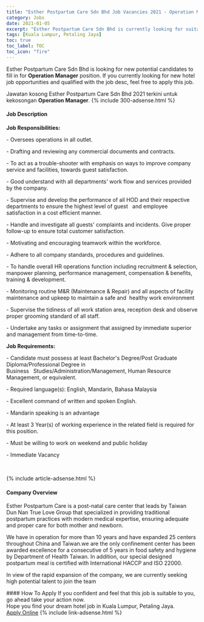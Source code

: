 ```yaml
---
title: "Esther Postpartum Care Sdn Bhd Job Vacancies 2021 - Operation Manager" 
category: Jobs 
date: 2021-01-05 
excerpt: "Esther Postpartum Care Sdn Bhd is currently looking for suitable person to fill in the Operation Manager which positioned at Kuala Lumpur, Petaling Jaya" 
tags: [Kuala Lumpur, Petaling Jaya] 
toc: true 
toc_label: TOC 
toc_icon: "fire" 
--- 
```


<p>Esther Postpartum Care Sdn Bhd is looking for new potential candidates to fill in for <b>Operation Manager</b> position. If you currently looking for new hotel job opportunities and qualified with the job desc, feel free to apply this job.
</p>Jawatan kosong Esther Postpartum Care Sdn Bhd 2021 terkini untuk kekosongan <b>Operation Manager</b>. 
{% include 300-adsense.html %} 
<div><div><div><h4>Job Description</h4></div></div><div><div><span><div><p><strong>Job Responsibilities:</strong></p><p>- Oversees operations in all outlet.</p><p>- Drafting and reviewing any commercial documents and contracts.</p><p>- To act as a trouble-shooter with emphasis on ways to improve company service and facilities, towards guest satisfaction.</p><p>- Good understand with all departments' work flow and services provided by the company.</p><p>- Supervise and develop the performance of all HOD and their respective departments to ensure the highest level of guest&#160;&#160;&#160;and employee satisfaction in a cost efficient manner.</p><p>- Handle and investigate all guests' complaints and incidents. Give proper follow-up to ensure total customer satisfaction.</p><p>- Motivating and encouraging teamwork within the workforce.</p><p>- Adhere to all company standards, procedures and guidelines.</p><p>- To handle overall HR operations function including recruitment &amp; selection, manpower planning, performance&#160;management, compensation &amp; benefits, training &amp; development.&#160;</p><p>- Monitoring routine M&amp;R (Maintenance &amp; Repair) and all aspects of facility maintenance and upkeep to maintain a safe and&#160;&#160;healthy work environment</p><p>- Supervise the tidiness of all work station area, reception desk and observe proper grooming standard of all staff.</p><p>- Undertake any tasks or assignment that assigned by immediate superior and management from time-to-time.</p><p><strong>Job Requirements:</strong></p><p>- Candidate must possess at least Bachelor's Degree/Post Graduate Diploma/Professional Degree in Business&#160;&#160;&#160;Studies/Administration/Management, Human Resource Management, or equivalent.</p><p>- Required language(s): English, Mandarin, Bahasa Malaysia</p><p>- Excellent command of written and spoken English.</p><p>- Mandarin speaking is an advantage</p><p>- At least 3 Year(s) of working experience in the related field is required for this position.</p><p>- Must be willing to work on weekend and public holiday</p><p>- Immediate Vacancy</p><p>&#8203;</p></div></span></div></div></div> 
{% include article-adsense.html %} 
<div><div><div><h4>Company Overview</h4></div></div><div><div><span><div><p>Esther Postpartum Care is a post-natal care center that leads by Taiwan Dun Nan True Love Group that specialized in providing traditional postpartum practices with modern medical expertise, ensuring adequate and proper care for both mother and newborn.</p><p>We have in operation for more than 10 years and have expanded 25 centers throughout China and Taiwan.we are the only confinement center has been awarded excellence for a consecutive of 5 years in food safety and hygiene by Department of Health Taiwan. In addition, our special designed postpartum meal is certified with International HACCP and ISO 22000.</p><p>In view of the rapid expansion of the company, we are currently seeking high potential talent to join the team&#160;</p></div></span></div></div></div> 
#### How To Apply 
If you confident and feel that this job is suitable to you, go ahead take your action now. <br/> 
Hope you find your dream hotel job in Kuala Lumpur, Petaling Jaya. <br/> 
<a href="https://www.jobstreet.com.my/en/job/operation-manager-4455656?jobId=jobstreet-my-job-4455656&sectionRank=4&token=0~f5edbdcf-146e-4f5c-ad43-39ce887850f3&fr=SRP%20View%20In%20New%20Ta" class="btn btn--info" target="_blank" rel="nofollow noopenner">Apply Online</a> 
{% include link-adsense.html %} 
